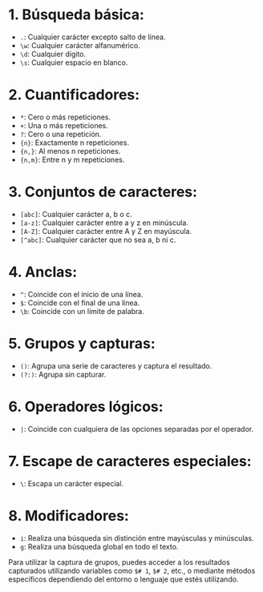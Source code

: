 # 1. Búsqueda básica:
- `.`: Cualquier carácter excepto salto de línea.
- `\w`: Cualquier carácter alfanumérico.
- `\d`: Cualquier dígito.
- `\s`: Cualquier espacio en blanco.

# 2. Cuantificadores:
- `*`: Cero o más repeticiones.
- `+`: Una o más repeticiones.
- `?`: Cero o una repetición.
- `{n}`: Exactamente n repeticiones.
- `{n,}`: Al menos n repeticiones.
- `{n,m}`: Entre n y m repeticiones.

# 3. Conjuntos de caracteres:
- `[abc]`: Cualquier carácter a, b o c.
- `[a-z]`: Cualquier carácter entre a y z en minúscula.
- `[A-Z]`: Cualquier carácter entre A y Z en mayúscula.
- `[^abc]`: Cualquier carácter que no sea a, b ni c.

# 4. Anclas:
- `^`: Coincide con el inicio de una línea.
- `$`: Coincide con el final de una línea.
- `\b`: Coincide con un límite de palabra.

# 5. Grupos y capturas:
- `()`: Agrupa una serie de caracteres y captura el resultado.
- `(?:)`: Agrupa sin capturar.

# 6. Operadores lógicos:
- `|`: Coincide con cualquiera de las opciones separadas por el operador.

# 7. Escape de caracteres especiales:
- `\`: Escapa un carácter especial.

# 8. Modificadores:
- `i`: Realiza una búsqueda sin distinción entre mayúsculas y minúsculas.
- `g`: Realiza una búsqueda global en todo el texto.

Para utilizar la captura de grupos, puedes acceder a los resultados capturados utilizando variables como `$# 1`, `$# 2`, etc., o mediante métodos específicos dependiendo del entorno o lenguaje que estés utilizando.